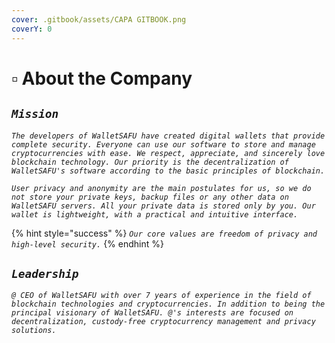 ```yaml
---
cover: .gitbook/assets/CAPA GITBOOK.png
coverY: 0
---
```


# ▫ About the Company

## _`Mission`_

_`The developers of WalletSAFU have created digital wallets that provide complete security. Everyone can use our software to store and manage cryptocurrencies with ease. We respect, appreciate, and sincerely love blockchain technology. Our priority is the decentralization of WalletSAFU's software according to the basic principles of blockchain.`_

_`User privacy and anonymity are the main postulates for us, so we do not store your private keys, backup files or any other data on WalletSAFU servers. All your private data is stored only by you. Our wallet is lightweight, with a practical and intuitive interface.`_

{% hint style="success" %}
_`Our core values are freedom of privacy and high-level security.`_
{% endhint %}

## _`Leadership`_

_`@ CEO of WalletSAFU with over 7 years of experience in the field of blockchain technologies and cryptocurrencies. In addition to being the principal visionary of WalletSAFU. @'s interests are focused on decentralization, custody-free cryptocurrency management and privacy solutions.`_
